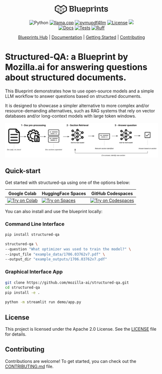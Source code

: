 <p align="center">
  <picture>
    <!-- When the user prefers dark mode, show the white logo -->
    <source media="(prefers-color-scheme: dark)" srcset="./images/Blueprint-logo-white.png">
    <!-- When the user prefers light mode, show the black logo -->
    <source media="(prefers-color-scheme: light)" srcset="./images/Blueprint-logo-black.png">
    <!-- Fallback: default to the black logo -->
    <img src="./images/Blueprint-logo-black.png" width="35%" alt="Project logo"/>
  </picture>
</p>

<div align="center">

![Python](https://img.shields.io/badge/Python-3.10%2B-blue)
[![llama.cpp](https://img.shields.io/badge/llama.cpp-E76F00?logo=cplusplus&logoColor=white&labelColor=1E1E1E)](https://github.com/ggml-org/llama.cpp)
[![pymupdf4llm](https://img.shields.io/badge/pymupdf4llm-blue)](https://pymupdf.readthedocs.io/en/latest/pymupdf4llm/index.html)
[![License](https://img.shields.io/badge/license-Apache%202.0-blue.svg)](LICENSE)
[![](https://dcbadge.limes.pink/api/server/YuMNeuKStr?style=flat)](https://discord.gg/YuMNeuKStr) <br>
[![Docs](https://github.com/mozilla-ai/structured-qa/actions/workflows/docs.yaml/badge.svg)](https://github.com/mozilla-ai/structured-qa/actions/workflows/docs.yaml/)
[![Tests](https://github.com/mozilla-ai/structured-qa/actions/workflows/tests.yaml/badge.svg)](https://github.com/mozilla-ai/structured-qa/actions/workflows/tests.yaml/)
[![Ruff](https://github.com/mozilla-ai/structured-qa/actions/workflows/lint.yaml/badge.svg?label=Ruff)](https://github.com/mozilla-ai/structured-qa/actions/workflows/lint.yaml/)

[Blueprints Hub](https://developer-hub.mozilla.ai/)
| [Documentation](https://mozilla-ai.github.io/structured-qa/)
| [Getting Started](https://mozilla-ai.github.io/structured-qa/getting-started/)
| [Contributing](CONTRIBUTING.md)

</div>

# Structured-QA: a Blueprint by Mozilla.ai for answering questions about structured documents.

This Blueprint demonstrates how to use open-source models and a simple LLM workflow to answer questions based on structured documents.

It is designed to showcase a simpler alternative to more complex and/or resource-demanding alternatives, such as RAG systems that rely on vector databases and/or long-context models with large token windows.

<img src="./images/structured-qa-diagram.png" width="1200" alt="Structured QA Diagram" />


## Quick-start

Get started with structured-qa using one of the options below:

| Google Colab | HuggingFace Spaces  | GitHub Codespaces |
| -------------| ------------------- | ----------------- |
| [![Try on Colab](https://colab.research.google.com/assets/colab-badge.svg)](https://colab.research.google.com/github/mozilla-ai/structured-qa/blob/main/demo/notebook.ipynb) | [![Try on Spaces](https://img.shields.io/badge/%F0%9F%A4%97%20Try%20on-Spaces-blue)](https://huggingface.co/spaces/mozilla-ai/structured-qa) | [![Try on Codespaces](https://github.com/codespaces/badge.svg)](https://github.com/codespaces/new?hide_repo_select=true&ref=main&repo=904169776&skip_quickstart=true&machine=standardLinux32gb) |

You can also install and use the blueprint locally:


### Command Line Interface

```bash
pip install structured-qa
```

```bash
structured-qa \
--question "What optimizer was used to train the model?" \
--input_file "example_data/1706.03762v7.pdf" \
--output_dir "example_outputs/1706.03762v7.pdf"
```

### Graphical Interface App

```bash
git clone https://github.com/mozilla-ai/structured-qa.git
cd structured-qa
pip install -e .
```

```bash
python -m streamlit run demo/app.py
```


## License

This project is licensed under the Apache 2.0 License. See the [LICENSE](LICENSE) file for details.

## Contributing

Contributions are welcome! To get started, you can check out the [CONTRIBUTING.md](CONTRIBUTING.md) file.
